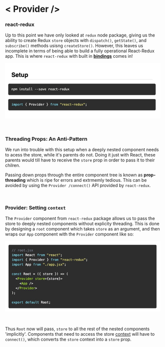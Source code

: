# **< Provider />**

### **react-redux**

Up to this point we have only looked at `redux` node package, giving us the ability to create Redux `store` objects with `dispatch()`, `getState()`, and `subscribe()` methods usisng `createStore()`. However, this leaves us incomplete in terms of being able to build a fully operational React-Redux app. This is where `react-redux` with built in [**bindings**](https://en.wikipedia.org/wiki/Language_binding) comes in!

![alt text](./Screen&#32;Shot&#32;2019-12-05&#32;at&#32;3.23.59&#32;PM.jpg)

&nbsp;

### **Threading Props: An Anti-Pattern**

We run into trouble with this setup when a deeply nested component needs to acess the store, while it's parents do not. Doing it just with React, these parents would till have to receive the `store` prop in order to pass it to their chilren. 

Passing down props through the entire component tree is known as **prop-threading** which is ripe for errors and extrmemly tedious. This can be avoided by using the `Provider /connect()` API provided by `react-redux`. 

&nbsp;

### **Provider: Setting** `context`

The `Provider` component from `react-redux` package allows us to pass the store to deeply nested components without explicity threading. This is done by designing a `root` component which takes `store` as an argument, and then wraps our `App` component with the `Provider` component like so:

![alt text](Screen&#32;Shot&#32;2019-12-05&#32;at&#32;4.03.13&#32;PM.jpg "Provider Example")

&nbsp;

Thus `Root` now will pass, `store` to all the rest of the nested components 'implicitly'. Components that need to access the store [context](https://reactjs.org/docs/context.html) will have to `connect()`, which converts the `store` context into a `store` prop. 

